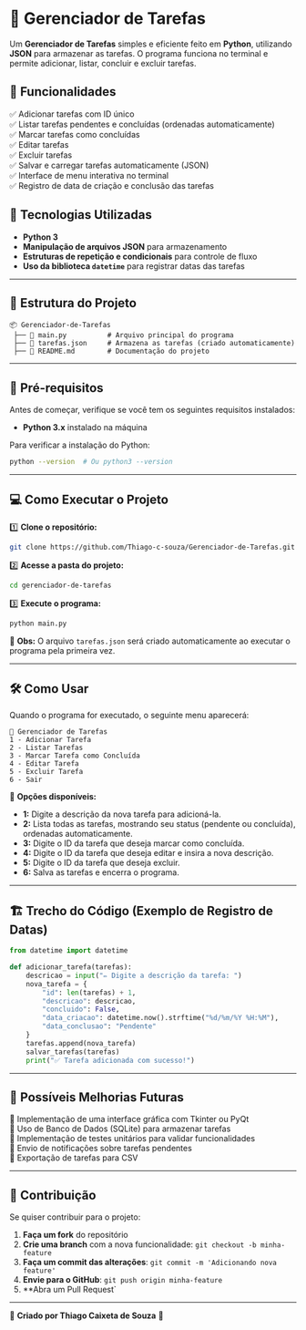 # 📝 Gerenciador de Tarefas

Um **Gerenciador de Tarefas** simples e eficiente feito em **Python**, utilizando **JSON** para armazenar as tarefas. O programa funciona no terminal e permite adicionar, listar, concluir e excluir tarefas.

## 🚀 Funcionalidades
✅ Adicionar tarefas com ID único  
✅ Listar tarefas pendentes e concluídas (ordenadas automaticamente)  
✅ Marcar tarefas como concluídas  
✅ Editar tarefas  
✅ Excluir tarefas  
✅ Salvar e carregar tarefas automaticamente (JSON)  
✅ Interface de menu interativa no terminal  
✅ Registro de data de criação e conclusão das tarefas  

## 📌 Tecnologias Utilizadas
- **Python 3**
- **Manipulação de arquivos JSON** para armazenamento
- **Estruturas de repetição e condicionais** para controle de fluxo
- **Uso da biblioteca `datetime`** para registrar datas das tarefas

---

## 📂 Estrutura do Projeto
```
📦 Gerenciador-de-Tarefas
 ├── 📜 main.py          # Arquivo principal do programa
 ├── 📜 tarefas.json     # Armazena as tarefas (criado automaticamente)
 ├── 📜 README.md        # Documentação do projeto
```

---

## 🔧 **Pré-requisitos**
Antes de começar, verifique se você tem os seguintes requisitos instalados:

- **Python 3.x** instalado na máquina

Para verificar a instalação do Python:
```sh
python --version  # Ou python3 --version
```

---

## 💻 **Como Executar o Projeto**

1️⃣ **Clone o repositório:**
```sh
git clone https://github.com/Thiago-c-souza/Gerenciador-de-Tarefas.git
```

2️⃣ **Acesse a pasta do projeto:**
```sh
cd gerenciador-de-tarefas
```

3️⃣ **Execute o programa:**
```sh
python main.py
```

📌 **Obs:** O arquivo `tarefas.json` será criado automaticamente ao executar o programa pela primeira vez.

---

## 🛠 **Como Usar**
Quando o programa for executado, o seguinte menu aparecerá:
```
📌 Gerenciador de Tarefas
1 - Adicionar Tarefa
2 - Listar Tarefas
3 - Marcar Tarefa como Concluída
4 - Editar Tarefa
5 - Excluir Tarefa
6 - Sair
```

🔹 **Opções disponíveis:**
- **1:** Digite a descrição da nova tarefa para adicioná-la.
- **2:** Lista todas as tarefas, mostrando seu status (pendente ou concluída), ordenadas automaticamente.
- **3:** Digite o ID da tarefa que deseja marcar como concluída.
- **4:** Digite o ID da tarefa que deseja editar e insira a nova descrição.
- **5:** Digite o ID da tarefa que deseja excluir.
- **6:** Salva as tarefas e encerra o programa.

---

## 🏗 **Trecho do Código (Exemplo de Registro de Datas)**
```python
from datetime import datetime

def adicionar_tarefa(tarefas):
    descricao = input("✏ Digite a descrição da tarefa: ")
    nova_tarefa = {
        "id": len(tarefas) + 1,
        "descricao": descricao,
        "concluido": False,
        "data_criacao": datetime.now().strftime("%d/%m/%Y %H:%M"),
        "data_conclusao": "Pendente"
    }
    tarefas.append(nova_tarefa)
    salvar_tarefas(tarefas)
    print("✅ Tarefa adicionada com sucesso!")
```

---

## 📌 **Possíveis Melhorias Futuras**
🔹 Implementação de uma interface gráfica com Tkinter ou PyQt  
🔹 Uso de Banco de Dados (SQLite) para armazenar tarefas  
🔹 Implementação de testes unitários para validar funcionalidades  
🔹 Envio de notificações sobre tarefas pendentes  
🔹 Exportação de tarefas para CSV  

---

## 🤝 **Contribuição**
Se quiser contribuir para o projeto:
1. **Faça um fork** do repositório
2. **Crie uma branch** com a nova funcionalidade: `git checkout -b minha-feature`
3. **Faça um commit das alterações**: `git commit -m 'Adicionando nova feature'`
4. **Envie para o GitHub**: `git push origin minha-feature`
5. **Abra um Pull Request`

---

📌 **Criado por Thiago Caixeta de Souza** 🚀

